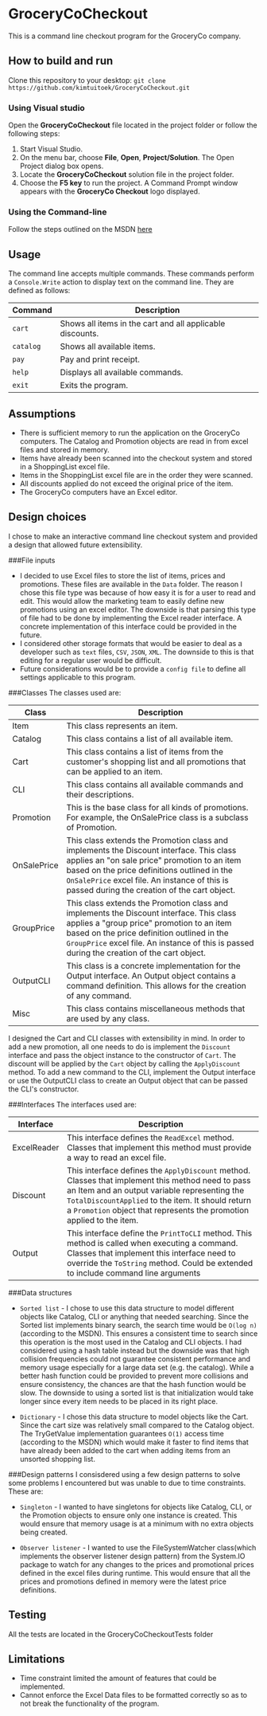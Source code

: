 # GroceryCoCheckout
This is a command line checkout program for the GroceryCo company.

## How to build and run
Clone this repository to your desktop:
`git clone https://github.com/kimtuitoek/GroceryCoCheckout.git`

### Using Visual studio
Open the **GroceryCoCheckout** file located in the project folder or follow the following steps:

1. Start Visual Studio.
2. On the menu bar, choose **File**, **Open**, **Project/Solution**.
The Open Project dialog box opens.
3. Locate the **GroceryCoCheckout** solution file in the project folder.
4. Choose the **F5 key** to run the project. A Command Prompt window appears with the **GroceryCo Checkout** logo displayed.

### Using the Command-line
Follow the steps outlined on the MSDN [here](https://msdn.microsoft.com/en-ca/library/78f4aasd.aspx)

## Usage
The command line accepts multiple commands. These commands perform a `Console.Write` action to display text on the command line. They are defined as follows:

| Command | Description |
| --- | --- |
| `cart` | Shows all items in the cart and all applicable discounts. |
| `catalog` | Shows all available items. |
| `pay` | Pay and print receipt. |
| `help` | Displays all available commands. |
| `exit` | Exits the program. |

## Assumptions
* There is sufficient memory to run the application on the GroceryCo computers. The Catalog and Promotion objects are read in from excel files and stored in memory.
* Items have already been scanned into the checkout system and stored in a ShoppingList excel file.
* Items in the ShoppingList excel file are in the order they were scanned.
* All discounts applied do not exceed the original price of the item.
* The GroceryCo computers have an Excel editor.

## Design choices
I chose to make an interactive command line checkout system and provided a design that allowed future extensibility.

###File inputs
* I decided to use Excel files to store the list of items, prices and promotions. These files are available in the `Data` folder. The reason I chose this file type was because of how easy it is for a user to read and edit. This would allow the marketing team to easily define new promotions using an excel editor. The downside is that parsing this type of file had to be done by implementing the Excel reader interface. A concrete implementation of this interface could be provided in the future.
* I considered other storage formats that would be easier to deal as a developer such as `text` files, `CSV`, `JSON`, `XML`. The downside to this is that editing for a regular user would be difficult.
* Future considerations would be to provide a `config file` to define all settings applicable to this program.

###Classes
The classes used are:

| Class | Description |
| ---- | ---- |
| Item | This class represents an item. |
| Catalog | This class contains a list of all available item. |
| Cart | This class contains a list of items from the customer's shopping list and all promotions that can be applied to an item. |
| CLI | This class contains all available commands and their descriptions. |
| Promotion | This is the base class for all kinds of promotions. For example, the OnSalePrice class is a subclass of  Promotion. |
| OnSalePrice | This class extends the Promotion class and implements the Discount interface. This class applies an "on sale price" promotion to an item based on the price definitions outlined in the `OnSalePrice` excel file. An instance of this is passed during the creation of the cart object. |
| GroupPrice | This class extends the Promotion class and implements the Discount interface. This class applies a "group price" promotion to an item based on the price definition outlined in the `GroupPrice` excel file. An instance of this is passed during the creation of the cart object. |
| OutputCLI | This class is a concrete implementation for the Output interface. An Output object contains a command definition. This allows for the creation of any command. |
| Misc | This class contains miscellaneous methods that are used by any class. |

I designed the Cart and CLI classes with extensibility in mind. In order to add a new promotion, all one needs to do is implement the `Discount` interface and pass the object instance to the constructor of `Cart`. The discount will be applied by the `Cart` object by calling the `ApplyDiscount` method. To add a new command to the CLI, implement the Output interface or use the OutputCLI class to create an Output object that can be passed the CLI's constructor.

###Interfaces
The interfaces used are:

| Interface | Description |
| --- | --- |
| ExcelReader | This interface defines the `ReadExcel` method. Classes that implement this method must provide a way to read an excel file. |
| Discount | This interface defines the `ApplyDiscount` method. Classes that implement this method need to pass an Item and an output variable representing the `TotalDiscountApplied` to the item. It should return a `Promotion` object that represents the promotion applied to the item. |
| Output | This interface define the `PrintToCLI` method. This method is called when executing a command. Classes that implement this interface need to override the `ToString` method.  Could be extended to include command line arguments|

###Data structures
* `Sorted list` - I chose to use this data structure to model different objects like Catalog, CLI or anything that needed searching. Since the Sorted list implements binary search, the search time would be `O(log n)` (according to the MSDN). This ensures a consistent time to search since this operation is the most used in the Catalog and CLI objects.
 I had considered using a hash table instead but the downside was that high collision frequencies could not guarantee consistent performance and memory usage especially for a large data set (e.g. the catalog). While a better hash function could be provided to prevent more collisions and ensure consistency, the chances are that the hash function would be slow.
 The downside to using a sorted list is that initialization would take longer since every item needs to be placed in its right place.

* `Dictionary` - I chose this data structure to model objects like the Cart. Since the cart size was relatively small compared to the Catalog object. The TryGetValue implementation guarantees `O(1)` access time (according to the MSDN) which would make it faster to find items that have already been added to the cart when adding items from an unsorted shopping list.

###Design patterns
I consisdered using a few design patterns to solve some problems I encountered but was unable to due to time constraints. These are:
* `Singleton` - I wanted to have singletons for objects like Catalog, CLI, or the Promotion objects to ensure only one instance is created. This would ensure that memory usage is at a minimum with no extra objects being created.

* `Observer listener` - I wanted to use the FileSystemWatcher class(which implements the observer listener design pattern) from the System.IO package to watch for any changes to the prices and promotional prices defined in the excel files during runtime. This would ensure that all the prices and promotions defined in memory were the latest price definitions.

## Testing
All the tests are located in the GroceryCoCheckoutTests folder

## Limitations
* Time constraint limited the amount of features that could be implemented.
* Cannot enforce the Excel Data files to be formatted correctly so as to not break the functionality of the program.

